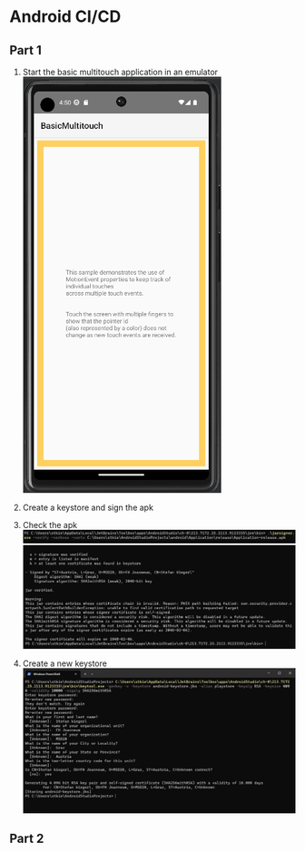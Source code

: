 # Android CI/CD

## Part 1
1. Start the basic multitouch application in an emulator\
![img.png](img/img.png)

2. Create a keystore and sign the apk

3. Check the apk\
![img_2.png](img/img_2.png)
![img_1.png](img/img_1.png)

4. Create a new keystore\
![img_3.png](img/img_3.png)

## Part 2
